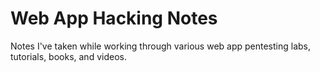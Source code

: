 # Web App Hacking Notes
Notes I've taken while working through various web app pentesting labs, tutorials, books, and videos.
